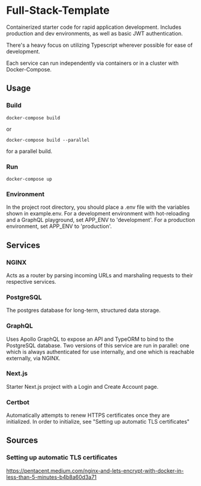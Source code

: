 # Full-Stack-Template

Containerized starter code for rapid application development. Includes production and dev environments, as well as basic JWT authentication.

There's a heavy focus on utilizing Typescript wherever possible for ease of development.

Each service can run independently via containers or in a cluster with Docker-Compose.

## Usage

### Build

<pre><code>docker-compose build</code></pre>

or

<pre><code>docker-compose build --parallel</code></pre>

for a parallel build.

### Run

<pre><code>docker-compose up</code></pre>

### Environment

In the project root directory, you should place a .env file with the variables shown in example.env. For a development environment with hot-reloading and a GraphQL playground, set APP_ENV to 'development'. For a production environment, set APP_ENV to 'production'.

## Services

### NGINX

Acts as a router by parsing incoming URLs and marshaling requests to their respective services.

### PostgreSQL

The postgres database for long-term, structured data storage.

### GraphQL

Uses Apollo GraphQL to expose an API and TypeORM to bind to the PostgreSQL database. Two versions of this service are run in parallel: one which is always authenticated for use internally, and one which is reachable externally, via NGINX.

### Next.js

Starter Next.js project with a Login and Create Account page.

### Certbot

Automatically attempts to renew HTTPS certificates once they are initialized. In order to initialize, see "Setting up automatic TLS certificates"

## Sources

### Setting up automatic TLS certificates

https://pentacent.medium.com/nginx-and-lets-encrypt-with-docker-in-less-than-5-minutes-b4b8a60d3a71
